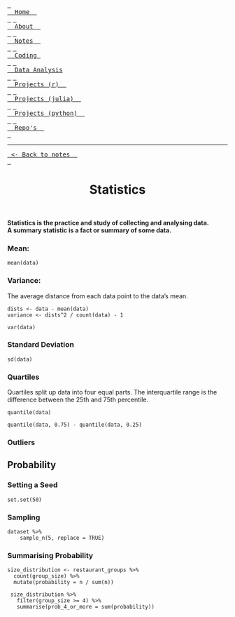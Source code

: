 [<kbd> <br>  Home  <br> </kbd>](https://atcurry.github.io)
[<kbd> <br>  About  <br> </kbd>](https://atcurry.github.io/about.html)
[<kbd> <br>  Notes  <br> </kbd>](https://atcurry.github.io/notes.html)
[<kbd> <br>  Coding  <br> </kbd>](https://atcurry.github.io/coding.html)
[<kbd> <br>  Data Analysis <br> </kbd>](https://atcurry.github.io/data.html)
[<kbd> <br>  Projects (r)  <br> </kbd>](https://atcurry.github.io/rprojects.html)
[<kbd> <br>  Projects (julia)  <br> </kbd>](https://atcurry.github.io/juliaprojects.html)
[<kbd> <br>  Projects (python)  <br> </kbd>](https://atcurry.github.io)
[<kbd> <br>  Repo's  <br> </kbd>](https://atcurry.github.io/repos.html)

---

[<kbd> <- Back to notes  <br> </kbd>](https://atcurry.github.io/notes.html)

<div align="center"> <h1> Statistics </h1> </div> <br/>

**Statistics is the practice and study of collecting and analysing data.**  
**A summary statistic is a fact or summary of some data.**

### Mean:
```
mean(data)
```

### Variance:
The average distance from each data point to the data’s mean.
```
dists <- data - mean(data)
variance <- dists^2 / count(data) - 1

var(data)
```

### Standard Deviation
```
sd(data)
```

### Quartiles
Quartiles split up data into four equal parts.
The interquartile range is the difference between the 25th and 75th percentile.
```
quantile(data)

quantile(data, 0.75) - quantile(data, 0.25)
```

### Outliers


## Probability 

### Setting a Seed
```
set.set(50)
```

### Sampling
```
dataset %>%
	sample_n(5, replace = TRUE)
```

### Summarising Probability
```
size_distribution <- restaurant_groups %>%
  count(group_size) %>%
  mutate(probability = n / sum(n))
  
 size_distribution %>%
   filter(group_size >= 4) %>%
   summarise(prob_4_or_more = sum(probability))
 ```
 
 